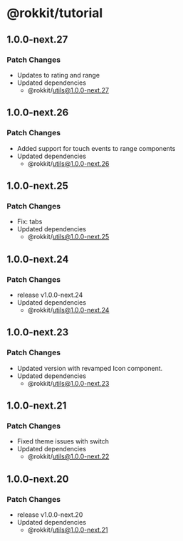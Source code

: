 # @rokkit/tutorial

## 1.0.0-next.27

### Patch Changes

- Updates to rating and range
- Updated dependencies
  - @rokkit/utils@1.0.0-next.27

## 1.0.0-next.26

### Patch Changes

- Added support for touch events to range components
- Updated dependencies
  - @rokkit/utils@1.0.0-next.26

## 1.0.0-next.25

### Patch Changes

- Fix: tabs
- Updated dependencies
  - @rokkit/utils@1.0.0-next.25

## 1.0.0-next.24

### Patch Changes

- release v1.0.0-next.24
- Updated dependencies
  - @rokkit/utils@1.0.0-next.24

## 1.0.0-next.23

### Patch Changes

- Updated version with revamped Icon component.
- Updated dependencies
  - @rokkit/utils@1.0.0-next.23

## 1.0.0-next.21

### Patch Changes

- Fixed theme issues with switch
- Updated dependencies
  - @rokkit/utils@1.0.0-next.22

## 1.0.0-next.20

### Patch Changes

- release v1.0.0-next.20
- Updated dependencies
  - @rokkit/utils@1.0.0-next.21
